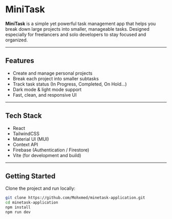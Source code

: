 # MiniTask

**MiniTask** is a simple yet powerful task management app that helps you break down large projects into smaller, manageable tasks. Designed especially for freelancers and solo developers to stay focused and organized.

---

## Features

- Create and manage personal projects
- Break each project into smaller subtasks
- Track task status (In Progress, Completed, On Hold...)
- Dark mode & light mode support
- Fast, clean, and responsive UI

---

## Tech Stack

- React
- TailwindCSS
- Material UI (MUI)
- Context API
- Firebase (Authentication / Firestore)
- Vite (for development and build)

---

## Getting Started

Clone the project and run locally:

```bash
git clone https://github.com/Mohxmed/minetask-application.git
cd minetask-application
npm install
npm run dev
```
